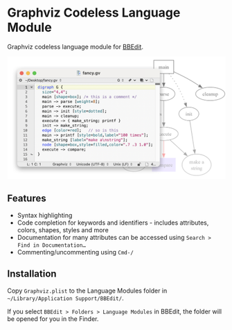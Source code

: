# Graphviz Codeless Language Module
Graphviz codeless language module for [BBEdit](https://www.barebones.com/products/bbedit/index.html).

<img src="graphviz-clm@2x.png" alt="Screenshot of Graphviz file in BBEdit" width=683>

## Features
- Syntax highlighting
- Code completion for keywords and identifiers - includes attributes, colors, shapes, styles and more
- Documentation for many attributes can be accessed using `Search > Find in Documentation…`
- Commenting/uncommenting using `Cmd-/`

## Installation
Copy `Graphviz.plist` to the Language Modules folder in `~/Library/Application Support/BBEdit/`. 

If you select `BBEdit > Folders > Language Modules` in BBEdit, the folder will be opened for you in the Finder.

